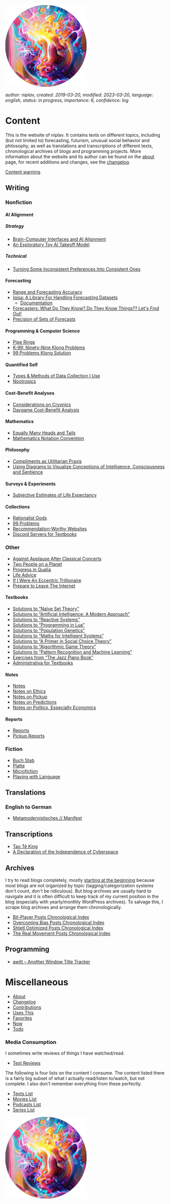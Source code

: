 ![Sol Plav](./favicon.png "kakja kjerbas unjobares")

*author: niplav, created: 2019-03-20, modified: 2023-03-20, language: english, status: in progress, importance: 6, confidence: log*

Content
=======

This is the website of niplav. It contains texts on different topics,
including (but not limited to) forecasting, futurism, unusual social
behavior and philosophy, as well as translations and transcriptions
of different texts, chronological archives of blogs and programming
projects. More information about the website and its author can be found
on the [about](./about.html) page, for recent additions and changes,
see the [changelog](./changelog.html).

[Content warning](./content_warning.html).

Writing
-------

### Nonfiction

#### AI Alignment

##### Strategy

* [Brain-Computer Interfaces and AI Alignment](./bcis_and_alignment.html)
* [An Exploratory Toy AI Takeoff Model](./toy_ai_takeoff_model.html)

##### Technical

* [Turning Some Inconsistent Preferences Into Consistent Ones](./turning.html)

#### Forecasting

* [Range and Forecasting Accuracy](./range_and_forecasting_accuracy.html)
* [Iqisa: A Library For Handling Forecasting Datasets](./iqisa.html)
	* [Documentation](./iqisadoc.html)
* [Forecasters: What Do They Know? Do They Know Things?? Let's Find Out!](./forecasters.html)
* [Precision of Sets of Forecasts](./precision.html)

#### Programming & Computer Science

* [Pipe Rings](./pipe_rings.html)
* [K-99: Ninety-Nine Klong Problems](./99_klong_problems.html)
* [99 Problems Klong Solution](./99_problems_klong_solution.html)

#### Quantified Self

* [Types & Methods of Data Collection I Use](./data.html)
* [Nootropics](./nootropics.html)

#### Cost-Benefit Analyses

* [Considerations on Cryonics](./considerations_on_cryonics.html)
* [Daygame Cost-Benefit Analysis](./daygame_cost_benefit.html)

#### Mathematics

* [Equally Many Heads and Tails](./equally_many_heads_and_tails.html)
* [Mathematics Notation Convention](./mathematics_notation_convention.html)

#### Philosophy

* [Compliments as Utilitarian Praxis](./utilitarian_compliments.html)
* [Using Diagrams to Visualize Conceptions of Intelligence, Consciousness and Sentience](./consciousness_diagram.html)

#### Surveys & Experiments

* [Subjective Estimates of Life Expectancy](./estimated_life_expectancy.html)

#### Collections

* [Rationalist Gods](./rationalist_gods.html)
* [99 Problems](./99_problems_collection.html)
* [Recommendation-Worthy Websites](./sites.html)
* [Discord Servers for Textbooks](./textbook_discord_servers.html)

### Other

* [Against Applause After Classical Concerts](./against_applause.html)
* [Two People on a Planet](./two_people_on_a_planet.html)
* [Progress in Qualia](./qualia.html)
* [Life Advice](./life_advice.html)
* [If I Were An Eccentric Trillionaire](./eccentric.html)
* [Prepare to Leave The Internet](./leave.html)

#### Textbooks

* [Solutions to “Naïve Set Theory”](./nst_solutions.html)
* [Solutions to “Artificial Intelligence: A Modern Approach”](./aima_solutions.html)
* [Solutions to “Reactive Systems”](./rs_solutions.html)
* [Solutions to “Programming in Lua”](./pil_solutions.html)
* [Solutions to “Population Genetics”](./pg_solutions.html)
* [Solutions to “Maths for Intelligent Systems”](./mfis_solutions.html)
* [Solutions to “A Primer in Social Choice Theory”](./apisct_solutions.html)
* [Solutions to “Algorithmic Game Theory”](./agt_solutions.html)
* [Solutions to “Pattern Recognition and Machine Learning”](./praml_solutions.html)
* [Exercises from “The Jazz Piano Book”](./tjpb_exercises.html)
* [Administrativa for Textbooks](./administrativa_for_textbooks.html)

#### Notes

* [Notes](./notes.html)
* [Notes on Ethics](./notes_on_ethics.html)
* [Notes on Pickup](./notes_on_pickup.html)
* [Notes on Predictions](./notes_on_predictions.html)
* [Notes on Politics, Especially Economics](./notes_on_politics_especially_economics.html)

#### Reports

* [Reports](./reports.html)
* [Pickup Reports](./pickup_reports.html)

### Fiction

* [Buch Stab](./buch_stab.html)
* [Platte](./platte.html)
* [Microfiction](./microfiction.html)
* [Playing with Language](./language.html)

Translations
------------

### English to German

* [Metamodernistisches // Manifest](./metamodernistisches_manifest.html)

Transcriptions
--------------

* [Tao Tê King](./tao_te_king.html)
* [A Declaration of the Independence of Cyberspace](./declaration.html)

Archives
--------

I try to read blogs completely, mostly [starting at the
beginning](https://entirelyuseless.com/2018/06/12/start-at-the-beginning/ "Start at the Beginning")
because most blogs are not organized by topic (tagging/categorization
systems don't count, don't be ridiculous). But blog archives are
usually hard to navigate and it is often difficult to keep track of my
current position in the blog (especially with yearly/monthly WordPress
archives). To salvage this, I scrape blog archives and arrange them
chronologically.

* [Bit-Player Posts Chronological Index](./bp_chrono.html)
* [Overcoming Bias Posts Chronological Index](./ob_chrono.html)
* [Shtetl Optimized Posts Chronological Index](./so_chrono.html)
* [The Real Movement Posts Chronological Index](./trm_chrono.html)

Programming
-----------

* [awitt – Another Window Title Tracker](./awitt.html)

Miscellaneous
=============

* [About](./about.html)
* [Changelog](./changelog.html)
* [Contributions](./contributions.html)
* [Uses This](./uses_this.html)
* [Favorites](./favorites.html)
* [Now](./now.html)
* [Todo](./todo.html)

### Media Consumption

I sometimes write reviews of things I have watched/read.

* [Text Reviews](./text_reviews.html)

The following is four lists on the content I consume. The content listed
there is a fairly big subset of what I actually read/listen to/watch,
but not complete. I also don't remember everything from these perfectly.

* [Texts List](./texts_list.html)
* [Movies List](./movies_list.html)
* [Podcasts List](./podcasts_list.html)
* [Series List](./series_list.html)

![Sol Plav](./favicon.png "kakja kjerbas unjobares")
